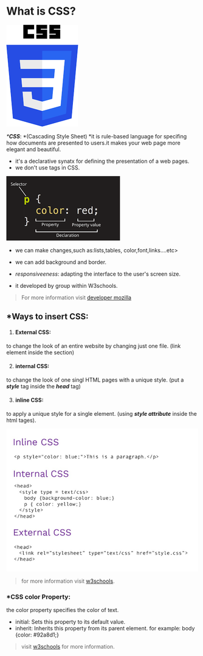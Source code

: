 
# What is CSS?

![css1](css.png)

_***CSS**_: *(Cascading Style Sheet)
*it is rule-based language for specifing how documents are presented to users.it makes your web page more elegant and beautiful.
* it's a declarative synatx for defining the presentation of a web pages. 
* we don't use tags in CSS.

![css2](css2.png)

* we can make changes,such as:lists,tables, color,font,links....etc>
* we can add background and border.
* *responsiveeness*: adapting the interface to the user's screen size.

* it developed by group within W3schools. 

>For more information
 visit [developer mozilla](https://developer.mozilla.org/en-US/docs/Learn/CSS/First_steps/What_is_CSS) 


 ## *Ways to insert CSS:
1. #### External CSS: 
to change the look of an entire website by changing just one file.
(link element inside the section)

2. #### internal CSS: 
to change the look of one singl HTML pages with a unique style.
(put a _**style**_ tag inside the _**head**_ tag)

3. #### inline CSS:
 to apply a unique style for a single element.
(using _**style attribute**_ inside the html tages).

![3 types of css](css3.jpg)

>for more information visit [w3schools](https://www.w3schools.com/css/css_howto.asp).


### *CSS color Property:
the color property specifies the color of text.
* initial: Sets this property to its default value.
* inherit: Inherits this property from its parent element.
for example: body {color: #92a8d1;}

>visit [w3schools](https://www.w3schools.com/cssref/pr_text_color.asp) for more information.
